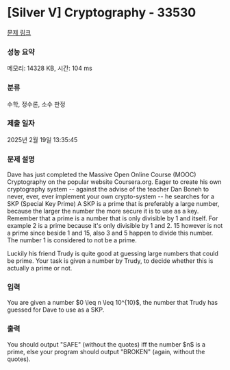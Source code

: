 # [Silver V] Cryptography - 33530 

[문제 링크](https://www.acmicpc.net/problem/33530) 

### 성능 요약

메모리: 14328 KB, 시간: 104 ms

### 분류

수학, 정수론, 소수 판정

### 제출 일자

2025년 2월 19일 13:35:45

### 문제 설명

<p>Dave has just completed the Massive Open Online Course (MOOC) Cryptography on the popular website Coursera.org. Eager to create his own cryptography system -- against the advise of the teacher Dan Boneh to never, ever, ever implement your own crypto-system -- he searches for a SKP (Special Key Prime) A SKP is a prime that is preferably a large number, because the larger the number the more secure it is to use as a key. Remember that a prime is a number that is only divisible by 1 and itself. For example 2 is a prime because it's only divisible by 1 and 2. 15 however is not a prime since beside 1 and 15, also 3 and 5 happen to divide this number. The number 1 is considered to not be a prime.</p>

<p>Luckily his friend Trudy is quite good at guessing large numbers that could be prime. Your task is given a number by Trudy, to decide whether this is actually a prime or not.</p>

### 입력 

 <p>You are given a number $0 \leq n \leq 10^{10}$, the number that Trudy has guessed for Dave to use as a SKP.</p>

### 출력 

 <p>You should output "SAFE" (without the quotes) iff the number $n$ is a prime, else your program should output "BROKEN" (again, without the quotes).</p>

